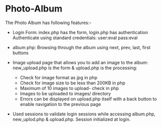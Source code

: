# Photo-Album
The Photo Album has following features:-

- Login Form: index.php has the form, login.php has authentication
Authenticate using standard credentials: 
	user:eval 
	pass:eval
	
- album php: Browsing through the album using next, prev, last, first buttons

- Image upload page that allows you to add an image to the album: new_upload.php is the form 
  & upload.php is the processing:
		
	- Check for image format as jpg in php
	- Check for image size to be less than 200KB in php
	- Maximum of 10 images to upload- check in php
	- Images to be uploaded to images/ directory 
	- Errors can be displayed on upload.php itself with a back button to 
	  enable navigation to the previous page

- Used sessions to validate login sessions while accessing album.php, new_uplod.php & upload.php. 
Session initialized at login.
